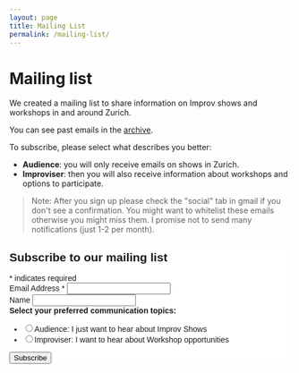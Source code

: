 ```yaml
---
layout: page
title: Mailing List
permalink: /mailing-list/
---
```


# Mailing list

We created a mailing list to share information on Improv shows and workshops in and around Zurich.

You can see past emails in the [archive](https://us20.campaign-archive.com/home/?u=d06e033093c034de46d566363&id=51c90dd1c2).


To subscribe, please select what describes you better:
* **Audience**: you will only receive emails on shows in Zurich.
* **Improviser**: then you will also receive information about workshops and options to participate.

> Note: After you sign up please check the "social" tab in gmail if you don't see a confirmation. You might want to whitelist these emails otherwise you might miss them. I promise not to send many notifications (just 1-2 per month).




<!-- Begin Mailchimp Signup Form -->
<link href="//cdn-images.mailchimp.com/embedcode/classic-10_7.css" rel="stylesheet" type="text/css">
<style type="text/css">
	#mc_embed_signup{background:#fff; clear:left; font:14px Helvetica,Arial,sans-serif; }
	/* Add your own Mailchimp form style overrides in your site stylesheet or in this style block.
	   We recommend moving this block and the preceding CSS link to the HEAD of your HTML file. */
</style>
<div id="mc_embed_signup">
<form action="https://dont-tou.us20.list-manage.com/subscribe/post?u=d06e033093c034de46d566363&amp;id=51c90dd1c2" method="post" id="mc-embedded-subscribe-form" name="mc-embedded-subscribe-form" class="validate" target="_blank" novalidate>
    <div id="mc_embed_signup_scroll">
	<h2>Subscribe to our mailing list</h2>
<div class="indicates-required"><span class="asterisk">*</span> indicates required</div>
<div class="mc-field-group">
	<label for="mce-EMAIL">Email Address  <span class="asterisk">*</span>
</label>
	<input type="email" value="" name="EMAIL" class="required email" id="mce-EMAIL">
</div>
<div class="mc-field-group">
	<label for="mce-FNAME">Name </label>
	<input type="text" value="" name="FNAME" class="" id="mce-FNAME">
</div>
<div class="mc-field-group input-group">
    <strong>Select your preferred communication topics: </strong>
    <ul><li><input type="radio" value="1" name="group[2631]" id="mce-group[2631]-2631-0"><label for="mce-group[2631]-2631-0">Audience: I just want to hear about Improv Shows</label></li>
<li><input type="radio" value="2" name="group[2631]" id="mce-group[2631]-2631-1"><label for="mce-group[2631]-2631-1">Improviser: I want to hear about Workshop opportunities</label></li>
</ul>
</div>
	<div id="mce-responses" class="clear">
		<div class="response" id="mce-error-response" style="display:none"></div>
		<div class="response" id="mce-success-response" style="display:none"></div>
	</div>    <!-- real people should not fill this in and expect good things - do not remove this or risk form bot signups-->
    <div style="position: absolute; left: -5000px;" aria-hidden="true"><input type="text" name="b_d06e033093c034de46d566363_51c90dd1c2" tabindex="-1" value=""></div>
    <div class="clear"><input type="submit" value="Subscribe" name="subscribe" id="mc-embedded-subscribe" class="button"></div>
    </div>
</form>
</div>

<!--End mc_embed_signup-->
